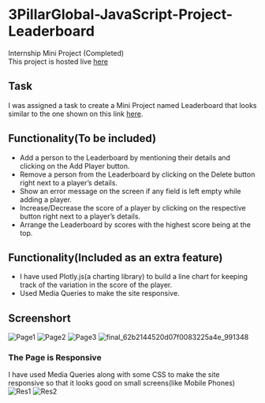 # 3PillarGlobal-JavaScript-Project-Leaderboard
Internship Mini Project (Completed)<br>
This project is hosted live [here](http://priyankasaini.rf.gd/3pillarglobal/leaderboard-mini-project/)

## Task
I was assigned a task to create a Mini Project named Leaderboard that looks similar to the one shown on this link [here](https://github.com/Asabeneh/30-Days-Of-JavaScript/blob/master/28_Day_Mini_project_leaderboard/28_day_mini_project_leaderboard.md).

## Functionality(To be included)
-	Add a person to the Leaderboard by mentioning their details and clicking on the Add Player button.
-	Remove a person from the Leaderboard by clicking on the Delete button right next to a player’s details.
-	Show an error message on the screen if any field is left empty while adding a player.
-	Increase/Decrease the score of a player by clicking on the respective button right next to a player’s details.
-	Arrange the Leaderboard by scores with the highest score being at the top.

## Functionality(Included as an extra feature)
-	I have used Plotly.js(a charting library) to build a line chart for keeping track of the variation in the score of the player.
- Used Media Queries to make the site responsive. 

## Screenshort
![Page1](https://user-images.githubusercontent.com/63971975/174872668-d3ad7acb-49a5-4ae6-ad11-0e0b090b2072.JPG)
![Page2](https://user-images.githubusercontent.com/63971975/174872826-cb20040e-2ad4-4ec7-900b-ff418edd5c33.JPG)
![Page3](https://user-images.githubusercontent.com/63971975/174872865-eb28312f-1e25-4e36-ac7a-2df48ca80a6c.JPG)
![final_62b2144520d07f0083225a4e_991348](https://user-images.githubusercontent.com/63971975/174877606-dd32de67-be6c-46e2-a346-41e6ac7c0eb3.gif)


### The Page is Responsive
I have used Media Queries along with some CSS to make the site responsive so that it looks good on small screens(like Mobile Phones)<br>
![Res1](https://user-images.githubusercontent.com/63971975/174875999-22d6f6c3-9999-4986-9f21-4fb3bddbcac1.JPG)
![Res2](https://user-images.githubusercontent.com/63971975/174876017-eaa850ef-a3d1-4a8b-a0f5-50643f0ab783.JPG)
